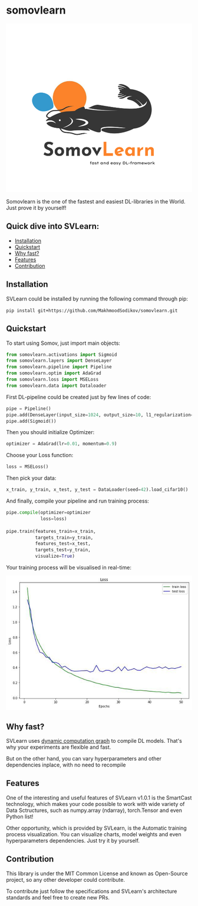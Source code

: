 # somovlearn

![SomovLearn](images/logo.png)

Somovlearn is the one of the fastest and easiest DL-libraries in the World. Just prove it by yourself!


## Quick dive into SVLearn:
* [ Installation ](#inst)
* [ Quickstart ](#quick)
* [ Why fast? ](#fast)
* [ Features ](#feat)
* [ Contribution ](#contrib)

<a name="inst"></a>
## Installation

SVLearn could be installed by running the following command through pip: 

`pip install git+https://github.com/MakhmoodSodikov/somovlearn.git`


<a name="quick"></a>
## Quickstart

To start using Somov, just import main objects:

```python
from somovlearn.activations import Sigmoid
from somovlearn.layers import DenseLayer
from somovlearn.pipeline import Pipeline
from somovlearn.optim import AdaGrad
from somovlearn.loss import MSELoss
from somovlearn.data import Dataloader
```

First DL-pipeline could be created just by few lines of code:

```python
pipe = Pipeline()
pipe.add(DenseLayer(input_size=1024, output_size=10, l1_regularization=True))
pipe.add(Sigmoid())
```

Then you should initialize Optimizer:

```python
optimizer = AdaGrad(lr=0.01, momentum=0.9)
```

Choose your Loss function:

```python
loss = MSELoss()
```

Then pick your data:

```python
x_train, y_train, x_test, y_test = DataLoader(seed=42).load_cifar10()
```

And finally, compile your pipeline and run training process:

```python
pipe.compile(optimizer=optimizer
             loss=loss)

pipe.train(features_train=x_train, 
           targets_train=y_train, 
           features_test=x_test,
           targets_test=y_train,
           visualize=True)
```

Your training process will be visualised in real-time:



![Training](images/training.jpg)

<a name="fast"></a>
## Why fast?

SVLearn uses [dynamic computation graph](https://ai.stackexchange.com/questions/3801/what-is-a-dynamic-computational-graph) to compile DL models. That's why your experiments are flexible and fast. 

But on the other hand, you can vary hyperparameters and other dependencies inplace, with no need to recompile

<a name="feat"></a>
## Features
One of the interesting and useful features of SVLearn v1.0.1 is the SmartCast technology, which makes your code possible to work with wide variety of Data Sctructures, such as numpy.array (ndarray), torch.Tensor and even Python list!

Other opportunity, which is provided by SVLearn, is the Automatic training process visualization. You can visualize charts, model weights and even hyperparameters dependencies. Just try it by yourself.

<a name="contrib"></a>
## Contribution

This library is under the MIT Common License and known as Open-Source project, so any other developer could contribute.

To contribute just follow the specifications and SVLearn's architecture standards and feel free to create new PRs.
